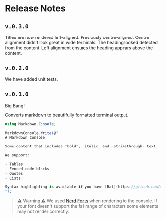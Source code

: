 # Release Notes

## `v.0.3.0`

Titles are now rendered left-aligned.  Previously centre-aligned.  Centre alignment didn't look great
in wide terminals.  The heading looked detected from the content.  Left alignment ensures the heading
appears above the content.

## `v.0.2.0`

We have added unit tests.

## `v.0.1.0`

Big Bang!

Converts markdown to beautifully formatted terminal output.

```csharp
using Markdown.Console;

MarkdownConsole.Write(@"
# Markdown Console

Some content that includes *bold*, _italic_ and ~strikethrough~ text.

We support:

- Tables
- Fenced code blocks
- Quotes
- Lists

Syntax highlighting is available if you have [Bat](https://github.com/sharkdp/bat) on your path.
");

```

> ⚠️ Warning ⚠️
> We used [Nerd Fonts](https://www.nerdfonts.com/) when rendering to the console.  If your font doesn't support the fall range of characters some elements may not render correctly.
